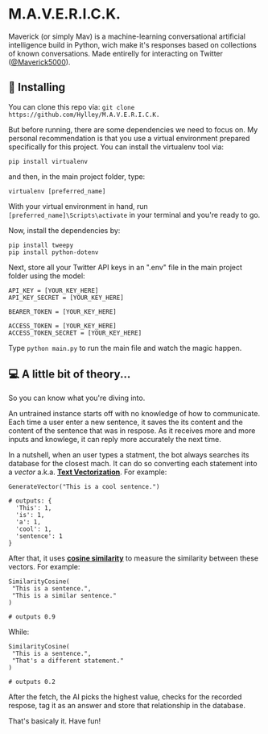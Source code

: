 # M.A.V.E.R.I.C.K.

Maverick (or simply Mav) is a machine-learning conversational artificial intelligence build in Python, wich make it's responses based on collections of known conversations. Made entirelly for interacting on Twitter ([@Maverick5000](https://twitter.com/Maverick5000)).

## 🔧 Installing
You can clone this repo via:
`git clone https://github.com/Hylley/M.A.V.E.R.I.C.K.`

But before running, there are some dependencies we need to focus on.
My personal recommendation is that you use a virtual environment prepared specifically for this project.
You can install the virtualenv tool via:
```
pip install virtualenv
```
and then, in the main project folder, type:
```
virtualenv [preferred_name]
```
With your virtual environment in hand, run ```[preferred_name]\Scripts\activate``` in your terminal and you're ready to go.

Now, install the dependencies by:
```
pip install tweepy
pip install python-dotenv
```

Next, store all your Twitter API keys in an ".env" file in the main project folder using the model:
```
API_KEY = [YOUR_KEY_HERE]
API_KEY_SECRET = [YOUR_KEY_HERE]

BEARER_TOKEN = [YOUR_KEY_HERE]

ACCESS_TOKEN = [YOUR_KEY_HERE]
ACCESS_TOKEN_SECRET = [YOUR_KEY_HERE]
```

Type ```python main.py``` to run the main file and watch the magic happen.


## 💻 A little bit of theory...

So you can know what you're diving into.

An untrained instance starts off with no knowledge of how to communicate. Each time a user enter a new sentence, it saves the its content and the content of the sentence that was in respose. As it receives more and more inputs and knowlege, it can reply more accurately the next time.

In a nutshell, when an user types a statment, the bot always searches its database for the closest mach. It can do so converting each statement into a *vector* a.k.a. **[Text Vectorization](https://www.deepset.ai/blog/what-is-text-vectorization-in-nlp)**. For example:
```
GenerateVector("This is a cool sentence.")

# outputs: {
  'This': 1,
  'is': 1,
  'a': 1,
  'cool': 1,
  'sentence': 1
}
```

After that, it uses **[cosine similarity](https://en.wikipedia.org/wiki/Cosine_similarity)** to measure the similarity between these vectors. For example:
```
SimilarityCosine(
 "This is a sentence.",
 "This is a similar sentence."
)

# outputs 0.9
```
While:
```
SimilarityCosine(
 "This is a sentence.",
 "That's a different statement."
)

# outputs 0.2
```

After the fetch, the AI picks the highest value, checks for the recorded respose, tag it as an answer and store that relationship in the database.

That's basicaly it. Have fun!
